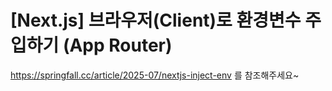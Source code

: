 # [Next.js] 브라우저(Client)로 환경변수 주입하기 (App Router)

https://springfall.cc/article/2025-07/nextjs-inject-env 를 참조해주세요~